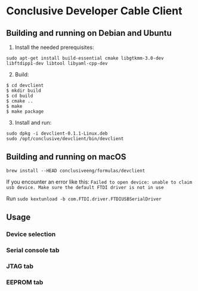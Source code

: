 # Conclusive Developer Cable Client

## Building and running on Debian and Ubuntu

1. Install the needed prerequisites:

```
sudo apt-get install build-essential cmake libgtkmm-3.0-dev libftdipp1-dev libtool libyaml-cpp-dev
```

2. Build:

```
$ cd devclient
$ mkdir build
$ cd build
$ cmake ..
$ make
$ make package
```

3. Install and run:

```
sudo dpkg -i devclient-0.1.1-Linux.deb
sudo /opt/conclusive/devclient/bin/devclient
```

## Building and running on macOS

`brew install --HEAD conclusiveeng/formulas/devclient`

If you encounter an error like this: `Failed to open device: unable to claim usb device. Make sure the default FTDI driver is not in use`

Run `sudo kextunload -b com.FTDI.driver.FTDIUSBSerialDriver`

## Usage

### Device selection

### Serial console tab

### JTAG tab

### EEPROM tab
